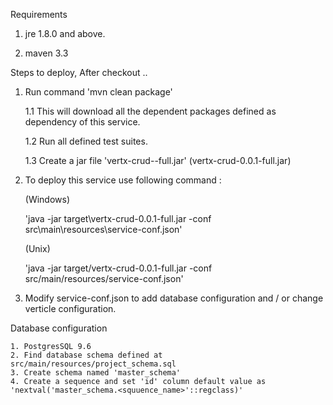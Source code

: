 

Requirements 

1. jre 1.8.0 and above.

2. maven 3.3



Steps to deploy, After checkout ..

1. Run command 'mvn clean package'

	1.1 This will download all the dependent packages defined as dependency of this service.

	1.2 Run all defined test suites.

	1.3 Create a jar file 'vertx-crud-<version>-full.jar' (vertx-crud-0.0.1-full.jar)

2. To deploy this service use following command :

	(Windows)
	
	'java -jar target\vertx-crud-0.0.1-full.jar -conf src\main\resources\service-conf.json'
	
	(Unix)
	
	'java -jar target/vertx-crud-0.0.1-full.jar -conf src/main/resources/service-conf.json'
	
3. Modify service-conf.json to add database configuration and / or change verticle configuration.
	
Database configuration

	1. PostgresSQL 9.6
	2. Find database schema defined at src/main/resources/project_schema.sql
	3. Create schema named 'master_schema'
	4. Create a sequence and set 'id' column default value as 'nextval('master_schema.<squuence_name>'::regclass)'




